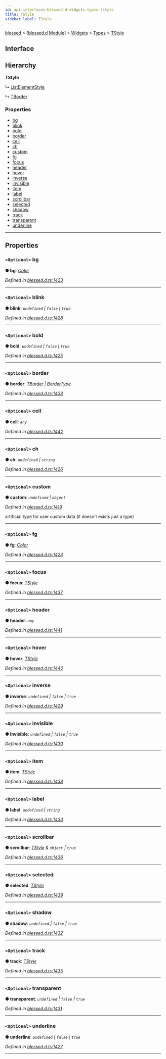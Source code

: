 ```yaml
---
id: api-interfaces-blessed-d-widgets.types.tstyle
title: TStyle
sidebar_label: TStyle
---
```


[blessed](api-readme.md) > [[blessed.d Module]](api-modules-blessed-d-module.md) > [Widgets](api-modules-blessed-d-widgets.md) > [Types](api-modules-blessed-d-widgets.types.md) > [TStyle](api-interfaces-blessed-d-widgets.types.tstyle.md)

## Interface

## Hierarchy

**TStyle**

↳  [ListElementStyle](api-interfaces-blessed-d-widgets.listelementstyle.md)

↳  [TBorder](api-interfaces-blessed-d-widgets.types.tborder.md)

### Properties

* [bg](api-interfaces-blessed-d-widgets.types.tstyle.md#bg)
* [blink](api-interfaces-blessed-d-widgets.types.tstyle.md#blink)
* [bold](api-interfaces-blessed-d-widgets.types.tstyle.md#bold)
* [border](api-interfaces-blessed-d-widgets.types.tstyle.md#border)
* [cell](api-interfaces-blessed-d-widgets.types.tstyle.md#cell)
* [ch](api-interfaces-blessed-d-widgets.types.tstyle.md#ch)
* [custom](api-interfaces-blessed-d-widgets.types.tstyle.md#custom)
* [fg](api-interfaces-blessed-d-widgets.types.tstyle.md#fg)
* [focus](api-interfaces-blessed-d-widgets.types.tstyle.md#focus)
* [header](api-interfaces-blessed-d-widgets.types.tstyle.md#header)
* [hover](api-interfaces-blessed-d-widgets.types.tstyle.md#hover)
* [inverse](api-interfaces-blessed-d-widgets.types.tstyle.md#inverse)
* [invisible](api-interfaces-blessed-d-widgets.types.tstyle.md#invisible)
* [item](api-interfaces-blessed-d-widgets.types.tstyle.md#item)
* [label](api-interfaces-blessed-d-widgets.types.tstyle.md#label)
* [scrollbar](api-interfaces-blessed-d-widgets.types.tstyle.md#scrollbar)
* [selected](api-interfaces-blessed-d-widgets.types.tstyle.md#selected)
* [shadow](api-interfaces-blessed-d-widgets.types.tstyle.md#shadow)
* [track](api-interfaces-blessed-d-widgets.types.tstyle.md#track)
* [transparent](api-interfaces-blessed-d-widgets.types.tstyle.md#transparent)
* [underline](api-interfaces-blessed-d-widgets.types.tstyle.md#underline)

---

## Properties

<a id="bg"></a>

### `<Optional>` bg

**● bg**: *[Color](api-modules-blessed-d-widgets.md#color)*

*Defined in [blessed.d.ts:1423](https://github.com/cancerberoSgx/accursed/blob/7a42e78/src/declarations/blessed.d.ts#L1423)*

___
<a id="blink"></a>

### `<Optional>` blink

**● blink**: *`undefined` \| `false` \| `true`*

*Defined in [blessed.d.ts:1428](https://github.com/cancerberoSgx/accursed/blob/7a42e78/src/declarations/blessed.d.ts#L1428)*

___
<a id="bold"></a>

### `<Optional>` bold

**● bold**: *`undefined` \| `false` \| `true`*

*Defined in [blessed.d.ts:1425](https://github.com/cancerberoSgx/accursed/blob/7a42e78/src/declarations/blessed.d.ts#L1425)*

___
<a id="border"></a>

### `<Optional>` border

**● border**: *[TBorder](api-interfaces-blessed-d-widgets.types.tborder.md) \| [BorderType](api-modules-blessed-d-widgets.types.md#bordertype)*

*Defined in [blessed.d.ts:1433](https://github.com/cancerberoSgx/accursed/blob/7a42e78/src/declarations/blessed.d.ts#L1433)*

___
<a id="cell"></a>

### `<Optional>` cell

**● cell**: *`any`*

*Defined in [blessed.d.ts:1442](https://github.com/cancerberoSgx/accursed/blob/7a42e78/src/declarations/blessed.d.ts#L1442)*

___
<a id="ch"></a>

### `<Optional>` ch

**● ch**: *`undefined` \| `string`*

*Defined in [blessed.d.ts:1426](https://github.com/cancerberoSgx/accursed/blob/7a42e78/src/declarations/blessed.d.ts#L1426)*

___
<a id="custom"></a>

### `<Optional>` custom

**● custom**: *`undefined` \| `object`*

*Defined in [blessed.d.ts:1419](https://github.com/cancerberoSgx/accursed/blob/7a42e78/src/declarations/blessed.d.ts#L1419)*

artificial type for user custom data (it doesn't exists just a type)

___
<a id="fg"></a>

### `<Optional>` fg

**● fg**: *[Color](api-modules-blessed-d-widgets.md#color)*

*Defined in [blessed.d.ts:1424](https://github.com/cancerberoSgx/accursed/blob/7a42e78/src/declarations/blessed.d.ts#L1424)*

___
<a id="focus"></a>

### `<Optional>` focus

**● focus**: *[TStyle](api-interfaces-blessed-d-widgets.types.tstyle.md)*

*Defined in [blessed.d.ts:1437](https://github.com/cancerberoSgx/accursed/blob/7a42e78/src/declarations/blessed.d.ts#L1437)*

___
<a id="header"></a>

### `<Optional>` header

**● header**: *`any`*

*Defined in [blessed.d.ts:1441](https://github.com/cancerberoSgx/accursed/blob/7a42e78/src/declarations/blessed.d.ts#L1441)*

___
<a id="hover"></a>

### `<Optional>` hover

**● hover**: *[TStyle](api-interfaces-blessed-d-widgets.types.tstyle.md)*

*Defined in [blessed.d.ts:1440](https://github.com/cancerberoSgx/accursed/blob/7a42e78/src/declarations/blessed.d.ts#L1440)*

___
<a id="inverse"></a>

### `<Optional>` inverse

**● inverse**: *`undefined` \| `false` \| `true`*

*Defined in [blessed.d.ts:1429](https://github.com/cancerberoSgx/accursed/blob/7a42e78/src/declarations/blessed.d.ts#L1429)*

___
<a id="invisible"></a>

### `<Optional>` invisible

**● invisible**: *`undefined` \| `false` \| `true`*

*Defined in [blessed.d.ts:1430](https://github.com/cancerberoSgx/accursed/blob/7a42e78/src/declarations/blessed.d.ts#L1430)*

___
<a id="item"></a>

### `<Optional>` item

**● item**: *[TStyle](api-interfaces-blessed-d-widgets.types.tstyle.md)*

*Defined in [blessed.d.ts:1438](https://github.com/cancerberoSgx/accursed/blob/7a42e78/src/declarations/blessed.d.ts#L1438)*

___
<a id="label"></a>

### `<Optional>` label

**● label**: *`undefined` \| `string`*

*Defined in [blessed.d.ts:1434](https://github.com/cancerberoSgx/accursed/blob/7a42e78/src/declarations/blessed.d.ts#L1434)*

___
<a id="scrollbar"></a>

### `<Optional>` scrollbar

**● scrollbar**: *[TStyle](api-interfaces-blessed-d-widgets.types.tstyle.md) & `object` \| `true`*

*Defined in [blessed.d.ts:1436](https://github.com/cancerberoSgx/accursed/blob/7a42e78/src/declarations/blessed.d.ts#L1436)*

___
<a id="selected"></a>

### `<Optional>` selected

**● selected**: *[TStyle](api-interfaces-blessed-d-widgets.types.tstyle.md)*

*Defined in [blessed.d.ts:1439](https://github.com/cancerberoSgx/accursed/blob/7a42e78/src/declarations/blessed.d.ts#L1439)*

___
<a id="shadow"></a>

### `<Optional>` shadow

**● shadow**: *`undefined` \| `false` \| `true`*

*Defined in [blessed.d.ts:1432](https://github.com/cancerberoSgx/accursed/blob/7a42e78/src/declarations/blessed.d.ts#L1432)*

___
<a id="track"></a>

### `<Optional>` track

**● track**: *[TStyle](api-interfaces-blessed-d-widgets.types.tstyle.md)*

*Defined in [blessed.d.ts:1435](https://github.com/cancerberoSgx/accursed/blob/7a42e78/src/declarations/blessed.d.ts#L1435)*

___
<a id="transparent"></a>

### `<Optional>` transparent

**● transparent**: *`undefined` \| `false` \| `true`*

*Defined in [blessed.d.ts:1431](https://github.com/cancerberoSgx/accursed/blob/7a42e78/src/declarations/blessed.d.ts#L1431)*

___
<a id="underline"></a>

### `<Optional>` underline

**● underline**: *`undefined` \| `false` \| `true`*

*Defined in [blessed.d.ts:1427](https://github.com/cancerberoSgx/accursed/blob/7a42e78/src/declarations/blessed.d.ts#L1427)*

___

